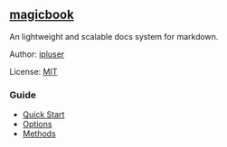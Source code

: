 ## [magicbook](#)
An lightweight and scalable docs system for markdown.

Author: [ipluser](https://github.com/ipluser)

License: [MIT](https://github.com/ipluser/magicbook/blob/gh-pages/LICENSE)

### Guide
- [Quick Start](#public/doc/quick-start.md)
- [Options](#public/doc/options.md)
- [Methods](#public/doc/methods.md)